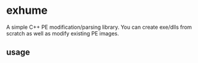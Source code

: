 # exhume
A simple C++ PE modification/parsing library. You can create exe/dlls from scratch as well as modify existing PE images.

## usage

